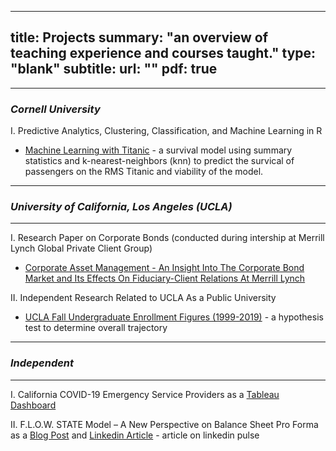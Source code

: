  ---
title: Projects
summary: "an overview of teaching experience and courses taught."
type: "blank"
subtitle: 
url: ""
pdf: true
---
---
### *Cornell University*

   I. Predictive Analytics, Clustering, Classification, and Machine Learning in R

* [Machine Learning with Titanic](/portfolio/post/Titanic_Machine_Learning/) - a survival model using summary statistics and k-nearest-neighbors (knn) to predict the survical of passengers on the RMS Titanic and viability of the model.


---

### *University of California, Los Angeles (UCLA)*

---

I. Research Paper on Corporate Bonds (conducted during intership at Merrill Lynch Global Private Client Group)

- [Corporate Asset Management - An Insight Into The Corporate Bond Market and Its Effects On Fiduciary-Client Relations At Merrill Lynch](/portfolio/post/Corporate_Bonds/)

II. Independent Research Related to UCLA As a Public University

- [UCLA Fall Undergraduate Enrollment Figures (1999-2019)](/portfolio/post/UCLAFallStarts_Trends/) - a hypothesis test to determine overall trajectory

---
### *Independent*
---

I. California COVID-19 Emergency Service Providers
as a [Tableau Dashboard](/portfolio/post/COVID_19_CA_Data/)

II. F.L.O.W. STATE Model – A New Perspective on Balance Sheet Pro Forma as a [Blog Post](/portfolio/post/FlowStateModel/) and [Linkedin Article](https://www.linkedin.com/pulse/flow-state-model-new-perspective-balance-sheet-pro-forma-leon-shpaner/?trackingId=jWDIwg0KuFt65YH9OOY1vg%3D%3D) - article on linkedin pulse








